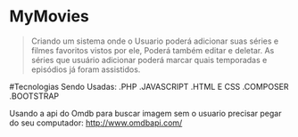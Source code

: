 # MyMovies

>Criando um sistema onde o Usuario poderá adicionar suas séries e filmes favoritos vistos por ele, Poderá também editar e deletar. As séries que usuário adicionar poderá marcar quais temporadas e episódios já foram assistidos.

#Tecnologias Sendo Usadas:
.PHP 
.JAVASCRIPT
.HTML E CSS
.COMPOSER
.BOOTSTRAP


Usando a api do Omdb para buscar imagem sem o usuario precisar pegar do seu computador: http://www.omdbapi.com/
